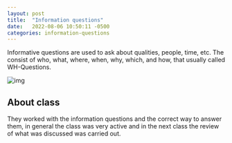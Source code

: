 ```yaml
---
layout: post
title:  "Information questions"
date:   2022-08-06 10:50:11 -0500
categories: information-questions
---
```

Informative questions are used to ask about qualities, people, time, etc. The consist of who, what, where, when, why, which, and how, that usually called WH-Questions.

<!-- Las preguntas informativas se utilizan para preguntar sobre cualidades, personas, tiempo, etc. Consisten en quién, qué, dónde, cuándo, por qué, cuál y cómo, que generalmente se denominan preguntas WH. -->

<div class="parent">
    <div class="img-container">
        <img src="https://1.bp.blogspot.com/-hhTi8cWla0I/WK5kk-yaGcI/AAAAAAAAMeA/famNrxDuGCQMayHbbszS91-sqroFUoq2ACLcB/s1600/4.png"
            alt="img">
    </div>
        <!-- <div class="img-container">
            <img src="http://2.bp.blogspot.com/-9BC7XO1KgJs/VN0Vcb6KceI/AAAAAAAABbk/vbP8ip7-qx0/s1600/what-who-where.jpg"
                alt="img">
        </div> -->
</div>
<!-- <div class="img-container">
    <img src="https://mbalzav26.github.io/images/primera-class.jpeg" alt="img">
</div> -->


## About class
<!-- ![](/assets/) -->
<!-- ![img2](https://mbalzav26.github.io/images/primera-class.jpeg) -->
They worked with the information questions and the correct way to answer them, in general the class was very active and in the next class the review of what was discussed was carried out.

<!-- se trabajo con las information questions y la manera correcta de como responder a ellas, por lo general la clase estuvo muy activa y en la siguiente clase se realizo repaso de lo tratado. -->
